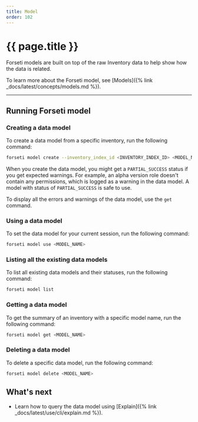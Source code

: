 ```yaml
---
title: Model
order: 102
---
```


# {{ page.title }}

Forseti models are built on top of the raw Inventory data to help show how the
data is related.

To learn more about the Forseti model, see [Models]({% link _docs/latest/concepts/models.md %}).

---

## Running Forseti model

### Creating a data model

To create a data model from a specific inventory, run the following command:

```bash
forseti model create --inventory_index_id <INVENTORY_INDEX_ID> <MODEL_NAME>
```

When you create the data model, you might get a `PARTIAL_SUCCESS` status if you get
expected warnings. For example, an alpha version role doesn't contain any
permissions, which is logged as a warning in the data model. A model with status of
`PARTIAL_SUCCESS` is safe to use.

To display all the errors and warnings of the data model, use the `get` command.

### Using a data model

To set the data model for your current session, run the following command:

```bash
forseti model use <MODEL_NAME>
```

### Listing all the existing data models

To list all existing data models and their statuses, run the following command:

```bash
forseti model list
```

### Getting a data model

To get the summary of an inventory with a specific model name, run the following command:

```bash
forseti model get <MODEL_NAME>
```

### Deleting a data model

To delete a specific data model, run the following command:

```bash
forseti model delete <MODEL_NAME>
```

## What's next

* Learn how to query the data model using [Explain]({% link _docs/latest/use/cli/explain.md %}).
